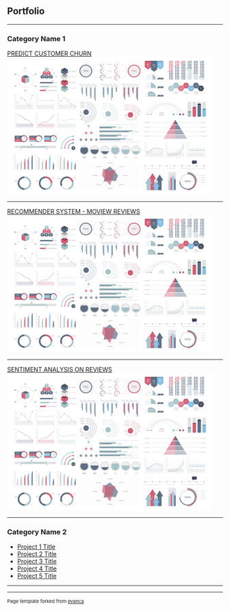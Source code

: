 ## Portfolio

---

### Category Name 1 

[PREDICT CUSTOMER CHURN](/sample_page)
<img src="images/dummy_thumbnail.jpg?raw=true"/>

---
[RECOMMENDER SYSTEM - MOVIEW REVIEWS](/pdf/sample_presentation.pdf)
<img src="images/dummy_thumbnail.jpg?raw=true"/>

---
[SENTIMENT ANALYSIS ON REVIEWS](http://example.com/)
<img src="images/dummy_thumbnail.jpg?raw=true"/>

---

### Category Name 2

- [Project 1 Title](http://example.com/)
- [Project 2 Title](http://example.com/)
- [Project 3 Title](http://example.com/)
- [Project 4 Title](http://example.com/)
- [Project 5 Title](http://example.com/)

---




---
<p style="font-size:11px">Page template forked from <a href="https://github.com/evanca/quick-portfolio">evanca</a></p>
<!-- Remove above link if you don't want to attibute -->
